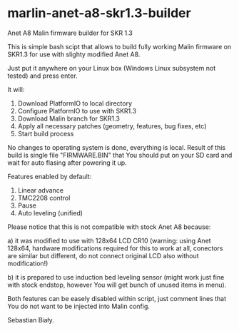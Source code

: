 # marlin-anet-a8-skr1.3-builder
Anet A8 Malin firmware builder for SKR 1.3

This is simple bash scipt that allows to build fully working Malin firmware on SKR1.3 for use with slighty modified Anet A8.

Just put it anywhere on your Linux box (Windows Linux subsystem not tested) and press enter.

It will:
1) Download PlatformIO to local directory
2) Configure PlatformIO to use with SKR1.3
3) Download Malin branch for SKR1.3
4) Apply all necessary patches (geometry, features, bug fixes, etc)
5) Start build process

No changes to operating system is done, everything is local. Result of this build is single file "FIRMWARE.BIN" that You should put on your SD card and wait for auto flasing after powering it up.

Features enabled by default:
1) Linear advance
2) TMC2208 control
3) Pause
4) Auto leveling (unified)

Please notice that this is not compatible with stock Anet A8 because:

a) it was modified to use with 128x64 LCD CR10 (warning: using Anet 128x64, hardware modifications required for this to work at all, conectors are similar but different, do not connect original LCD also without modification!)

b) it is prepared to use induction bed leveling sensor (might work just fine with stock endstop, however You will get bunch of unused items in menu).

Both features can be easely disabled within script, just comment lines that You do not want to be injected into Malin config.

Sebastian Biały.
